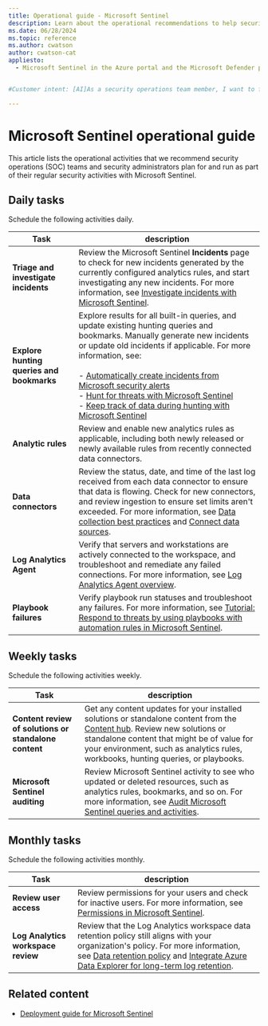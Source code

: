 ```yaml
---
title: Operational guide - Microsoft Sentinel
description: Learn about the operational recommendations to help security operations teams to plan and run security activities.
ms.date: 06/28/2024
ms.topic: reference
ms.author: cwatson
author: cwatson-cat
appliesto:
  - Microsoft Sentinel in the Azure portal and the Microsoft Defender portal


#Customer intent: [AI]As a security operations team member, I want to follow a structured operational guide for Microsoft Sentinel so that I can ensure comprehensive and consistent security monitoring and management.

---
```


# Microsoft Sentinel operational guide

This article lists the operational activities that we recommend security operations (SOC) teams and security administrators plan for and run as part of their regular security activities with Microsoft Sentinel.

## Daily tasks

Schedule the following activities daily.

|Task|description|
|---|---|
|**Triage and investigate incidents**|Review the Microsoft Sentinel **Incidents** page to check for new incidents generated by the currently configured analytics rules, and start investigating any new incidents. For more information, see [Investigate incidents with Microsoft Sentinel](investigate-cases.md).|
|**Explore hunting queries and bookmarks**|Explore results for all built-in queries, and update existing hunting queries and bookmarks. Manually generate new incidents or update old incidents if applicable. For more information, see:</br></br>- [Automatically create incidents from Microsoft security alerts](create-incidents-from-alerts.md)</br>- [Hunt for threats with Microsoft Sentinel](hunting.md)</br>- [Keep track of data during hunting with Microsoft Sentinel](bookmarks.md)|
|**Analytic rules**|Review and enable new analytics rules as applicable, including both newly released or newly available rules from recently connected data connectors.|
|**Data connectors**| Review the status, date, and time of the last log received from each data connector to ensure that data is flowing. Check for new connectors, and review ingestion to ensure set limits aren't exceeded. For more information, see [Data collection best practices](best-practices-data.md) and [Connect data sources](connect-data-sources.md).|
|**Log Analytics Agent**| Verify that servers and workstations are actively connected to the workspace, and troubleshoot and remediate any failed connections.   For more information, see     [Log Analytics Agent overview](../azure-monitor/agents/log-analytics-agent.md).|
|**Playbook failures**| Verify playbook run statuses and troubleshoot any failures.   For more information, see  [Tutorial: Respond to threats by using playbooks with automation rules in Microsoft Sentinel](tutorial-respond-threats-playbook.md).|

## Weekly tasks

Schedule the following activities weekly.

|Task|description|
|---|---|
|**Content review of solutions or standalone content**| Get any content updates for your installed solutions or standalone content from the [Content hub](sentinel-solutions-deploy.md). Review new solutions or standalone content that might be of value for your environment, such as analytics rules, workbooks, hunting queries, or playbooks.|
|**Microsoft Sentinel auditing**| Review Microsoft Sentinel activity to see who updated or deleted resources, such as analytics rules, bookmarks, and so on. For more information, see [Audit Microsoft Sentinel queries and activities](audit-sentinel-data.md).|

## Monthly tasks

Schedule the following activities monthly.

|Task|description|
|---|---|
|**Review user access**| Review permissions for your users and check for inactive users. For more information, see [Permissions in Microsoft Sentinel](roles.md).|
|**Log Analytics workspace review**| Review that the Log Analytics workspace data retention policy still aligns with your organization's policy. For more information, see  [Data retention policy](/workplace-analytics/privacy/license-expiration) and [Integrate Azure Data Explorer for long-term log retention](store-logs-in-azure-data-explorer.md).|


## Related content

- [Deployment guide for Microsoft Sentinel](deploy-overview.md)